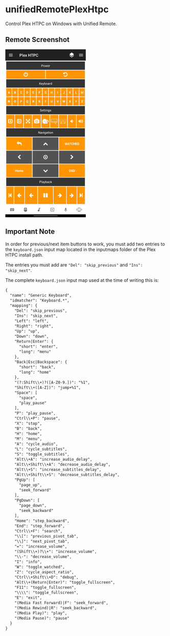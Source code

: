 # unifiedRemotePlexHtpc
Control Plex HTPC on Windows with Unified Remote.

## Remote Screenshot
<img src="https://github.com/aaronkirschen/unifiedRemotePlexHtpc/blob/main/images/screenShot.jpg?raw=true" width=50% height=50%>


## Important Note
In order for previous/next item buttons to work, you must add two entries to the `keyboard.json` input map located in the inputmaps folder of the Plex HTPC install path. 

The entries you must add are `"Del": "skip_previous"` and `"Ins": "skip_next"`.

The complete `keyboard.json` input map used at the time of writing this is:
```
{
  "name": "Generic Keyboard",
  "idmatcher": "Keyboard.*",
  "mapping": {
    "Del": "skip_previous",
    "Ins": "skip_next",    
    "Left": "left",
    "Right": "right",
    "Up": "up",
    "Down": "down",
    "Return|Enter": {
      "short": "enter",
      "long": "menu"
    },
    "Back|Esc|Backspace": {
      "short": "back",
      "long": "home"
    },
    "(?:Shift\\+)?([A-Z0-9.])": "%1",
    "Shift\\+([A-Z])": "jump+%1",
    "Space": [
      "space",
      "play_pause"
    ],
    "P": "play_pause",
    "Ctrl\\+P": "pause",
    "X": "stop",
    "B": "back",
    "H": "home",
    "M": "menu",
    "A": "cycle_audio",
    "L": "cycle_subtitles",
    "S": "toggle_subtitles",
    "Alt\\+A": "increase_audio_delay",
    "Alt\\+Shift\\+A": "decrease_audio_delay",
    "Alt\\+S": "increase_subtitles_delay",
    "Alt\\+Shift\\+S": "decrease_subtitles_delay",
    "PgUp": [
      "page_up",
      "seek_forward"
    ],
    "PgDown": [
      "page_down",
      "seek_backward"
    ],
    "Home": "step_backward",
    "End": "step_forward",
    "Ctrl\\+F": "search",
    "\\[": "previous_pivot_tab",
    "\\]": "next_pivot_tab",
    "=": "increase_volume",
    "(Shift\\+)?\\+": "increase_volume",
    "\\-": "decrease_volume",
    "I": "info",
    "W": "toggle_watched",
    "Z": "cycle_aspect_ratio",
    "Ctrl\\+Shift\\+D": "debug",
    "Alt\\+(Return|Enter)": "toggle_fullscreen",
    "F11": "toggle_fullscreen",
    "\\\\": "toggle_fullscreen",
    "E": "exit",
    "(Media Fast Forward)|F": "seek_forward",
    "(Media Rewind)|R": "seek_backward",
    "(Media Play)": "play",
    "(Media Pause)": "pause"
  }
}
```